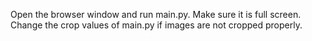 Open the browser window and run main.py. Make sure it is full screen. Change the crop values of main.py if images are not cropped properly.

